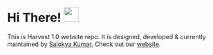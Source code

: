 # Hi There!  <img src="https://raw.githubusercontent.com/MartinHeinz/MartinHeinz/master/wave.gif" width="34px">
This is Harvest 1.0 website repo. It is designed, developed & currently maintained by [Salokya Kumar.](https://github.com/ksalokya) 
Check out our [website](https://kindleknack.github.io/harvest-1.0/).

